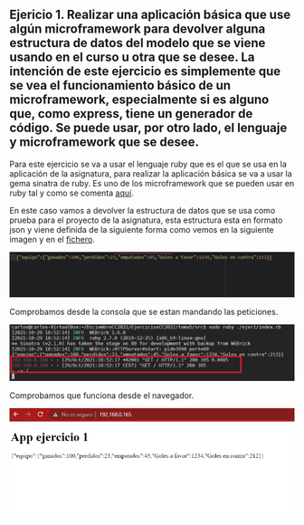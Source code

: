 ## Ejericio 1. Realizar una aplicación básica que use algún microframework para devolver alguna estructura de datos del modelo que se viene usando en el curso u otra que se desee. La intención de este ejercicio es simplemente que se vea el funcionamiento básico de un microframework, especialmente si es alguno que, como express, tiene un generador de código. Se puede usar, por otro lado, el lenguaje y microframework que se desee.
Para este ejercicio se va a usar el lenguaje ruby que es el que se usa en la aplicación de la asignatura, para realizar la aplicación básica se va a usar la gema sinatra de ruby. Es uno de los microframework que se pueden usar en ruby tal y como se comenta [aquí](https://www.slant.co/topics/3523/~best-ruby-microframeworks).

En este caso vamos a devolver la estructura de datos que se usa como prueba para el proyecto de la asignatura, esta estructura esta en formato json y viene definida de la siguiente forma como vemos en la siguiente imagen y en el [fichero](https://github.com/CharlySM/EjerciciosCC2021/blob/main/tema5/src/estrutura.json).

![estructura datos json](https://github.com/CharlySM/EjerciciosCC2021/blob/main/tema5/img/estructura.png)

Comprobamos desde la consola que se estan mandando las peticiones.

![peticiones](https://github.com/CharlySM/EjerciciosCC2021/blob/main/tema5/img/peticiones.png)

Comprobamos que funciona desde el navegador.

![navegador](https://github.com/CharlySM/EjerciciosCC2021/blob/main/tema5/img/navegador.png)
